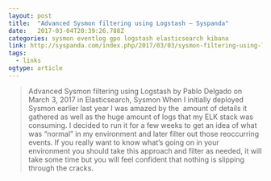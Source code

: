 ```yaml
---
layout: post 
title:  "Advanced Sysmon filtering using Logstash – Syspanda" 
date:   2017-03-04T20:39:26.788Z 
categories: sysmon eventlog gpo logstash elasticsearch kibana
link: http://syspanda.com/index.php/2017/03/03/sysmon-filtering-using-logstash/ 
tags:
  - links
ogtype: article 
---
```


> Advanced Sysmon filtering using Logstash
by Pablo Delgado on March 3, 2017 in Elasticsearch, Sysmon
When I initially deployed Sysmon earlier last year I was amazed by the  amount of details it gathered as well as the huge amount of logs that my ELK stack was consuming. I decided to run it for a few weeks to get an idea of what was “normal” in my environment and later filter out those reoccurring events. If you really want to know what’s going on in your environment you should take this approach and filter as needed, it will take some time but you will feel confident that nothing is slipping through the cracks.

